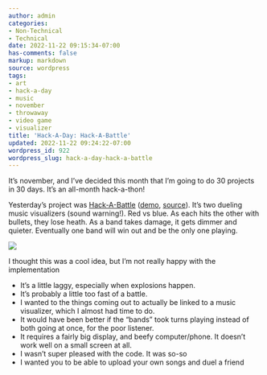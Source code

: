 ```yaml
---
author: admin
categories:
- Non-Technical
- Technical
date: 2022-11-22 09:15:34-07:00
has-comments: false
markup: markdown
source: wordpress
tags:
- art
- hack-a-day
- music
- november
- throwaway
- video game
- visualizer
title: 'Hack-A-Day: Hack-A-Battle'
updated: 2022-11-22 09:24:22-07:00
wordpress_id: 922
wordpress_slug: hack-a-day-hack-a-battle
---
```

It’s november, and I’ve decided this month that I’m going to do 30 projects in 30 days. It’s an all-month hack-a-thon!

Yesterday’s project was [Hack-A-Battle](https://tilde.za3k.com/hackaday/battle/) ([demo](https://tilde.za3k.com/hackaday/battle/), [source](https://github.com/za3k/day21_battle)). It’s two dueling music visualizers (sound warning!). Red vs blue. As each hits the other with bullets, they lose heath. As a band takes damage, it gets dimmer and quieter. Eventually one band will win out and be the only one playing.

[![](../wp-content/uploads/2022/11/screenshot-18-1024x222.png)](https://tilde.za3k.com/hackaday/battle/)

I thought this was a cool idea, but I’m not really happy with the implementation

-   It’s a little laggy, especially when explosions happen.
-   It’s probably a little too fast of a battle.
-   I wanted to the things coming out to actually be linked to a music visualizer, which I almost had time to do.
-   It would have been better if the “bands” took turns playing instead of both going at once, for the poor listener.
-   It requires a fairly big display, and beefy computer/phone. It doesn’t work well on a small screen at all.
-   I wasn’t super pleased with the code. It was so-so
-   I wanted you to be able to upload your own songs and duel a friend

